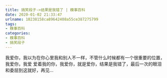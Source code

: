 ```yaml
---
title: 搞笑段子->结果是我错了 | 糗事百科
date: 2020-01-02 21:33:47
urlname: 10238158ca89642408a55ce387275799
tags: 
- 糗事百科
categories:
- 糗事百科
- 搞笑段子
---
```

我爱你，我以为在你心里我和别人不一样，不管什么时候都有一个很重要的位置，我爱你，我爱 爱着我的你，我爱你，就是爱你，结果是我错了，最后一次的眼泪和委屈到这就好，再见...


